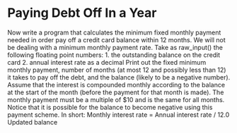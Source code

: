 # Paying Debt Off In a Year

Now write a program that calculates the minimum fixed monthly payment needed in order pay off a credit card balance within 12 months. We will not be dealing with a minimum monthly payment rate.
Take as raw_input() the following floating point numbers:
1.
the outstanding balance on the credit card
2.
annual interest rate as a decimal
Print out the fixed minimum monthly payment, number of months (at most 12 and possibly less than 12) it takes to pay off the debt, and the balance (likely to be a negative number).
Assume that the interest is compounded monthly according to the balance at the start of the month (before the payment for that month is made). The monthly payment must be a multiple of $10 and is the same for all months. Notice that it is possible for the balance to become negative using this payment scheme. In short:
Monthly interest rate = Annual interest rate / 12.0 Updated balance